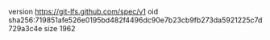 version https://git-lfs.github.com/spec/v1
oid sha256:719851afe526e0195bd482f4496dc90e7b23cb9fb273da5921225c7d729a3c4e
size 1962
